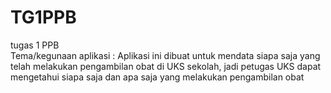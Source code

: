 # TG1PPB
tugas 1 PPB  
Tema/kegunaan aplikasi : Aplikasi ini dibuat untuk mendata siapa saja yang telah melakukan pengambilan obat di UKS sekolah, 
                         jadi petugas UKS dapat mengetahui siapa saja dan apa saja yang melakukan pengambilan obat
